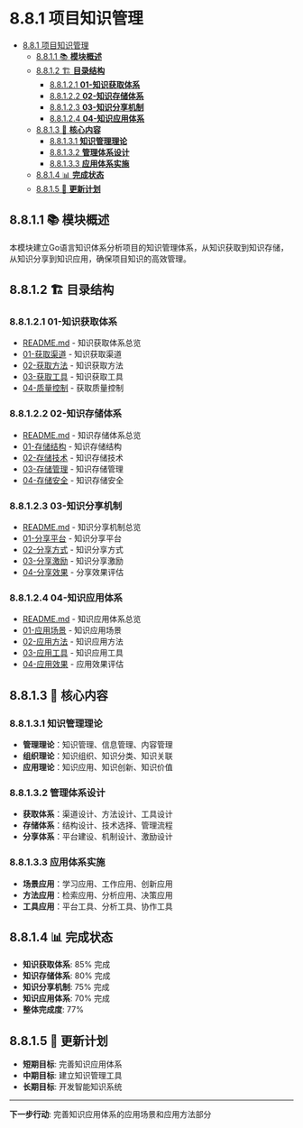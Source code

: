 # 8.8.1 项目知识管理

<!-- TOC START -->
- [8.8.1 项目知识管理](#881-项目知识管理)
  - [8.8.1.1 📚 **模块概述**](#8811--模块概述)
  - [8.8.1.2 🏗️ **目录结构**](#8812-️-目录结构)
    - [8.8.1.2.1 **01-知识获取体系**](#88121-01-知识获取体系)
    - [8.8.1.2.2 **02-知识存储体系**](#88122-02-知识存储体系)
    - [8.8.1.2.3 **03-知识分享机制**](#88123-03-知识分享机制)
    - [8.8.1.2.4 **04-知识应用体系**](#88124-04-知识应用体系)
  - [8.8.1.3 🎯 **核心内容**](#8813--核心内容)
    - [8.8.1.3.1 **知识管理理论**](#88131-知识管理理论)
    - [8.8.1.3.2 **管理体系设计**](#88132-管理体系设计)
    - [8.8.1.3.3 **应用体系实施**](#88133-应用体系实施)
  - [8.8.1.4 📊 **完成状态**](#8814--完成状态)
  - [8.8.1.5 🔄 **更新计划**](#8815--更新计划)
<!-- TOC END -->

## 8.8.1.1 📚 **模块概述**

本模块建立Go语言知识体系分析项目的知识管理体系，从知识获取到知识存储，从知识分享到知识应用，确保项目知识的高效管理。

## 8.8.1.2 🏗️ **目录结构**

### 8.8.1.2.1 **01-知识获取体系**

- [README.md](01-知识获取体系/README.md) - 知识获取体系总览
- [01-获取渠道](01-知识获取体系/01-获取渠道/) - 知识获取渠道
- [02-获取方法](01-知识获取体系/02-获取方法/) - 知识获取方法
- [03-获取工具](01-知识获取体系/03-获取工具/) - 知识获取工具
- [04-质量控制](01-知识获取体系/04-质量控制/) - 获取质量控制

### 8.8.1.2.2 **02-知识存储体系**

- [README.md](02-知识存储体系/README.md) - 知识存储体系总览
- [01-存储结构](02-知识存储体系/01-存储结构/) - 知识存储结构
- [02-存储技术](02-知识存储体系/02-存储技术/) - 知识存储技术
- [03-存储管理](02-知识存储体系/03-存储管理/) - 知识存储管理
- [04-存储安全](02-知识存储体系/04-存储安全/) - 知识存储安全

### 8.8.1.2.3 **03-知识分享机制**

- [README.md](03-知识分享机制/README.md) - 知识分享机制总览
- [01-分享平台](03-知识分享机制/01-分享平台/) - 知识分享平台
- [02-分享方式](03-知识分享机制/02-分享方式/) - 知识分享方式
- [03-分享激励](03-知识分享机制/03-分享激励/) - 知识分享激励
- [04-分享效果](03-知识分享机制/04-分享效果/) - 分享效果评估

### 8.8.1.2.4 **04-知识应用体系**

- [README.md](04-知识应用体系/README.md) - 知识应用体系总览
- [01-应用场景](04-知识应用体系/01-应用场景/) - 知识应用场景
- [02-应用方法](04-知识应用体系/02-应用方法/) - 知识应用方法
- [03-应用工具](04-知识应用体系/03-应用工具/) - 知识应用工具
- [04-应用效果](04-知识应用体系/04-应用效果/) - 应用效果评估

## 8.8.1.3 🎯 **核心内容**

### 8.8.1.3.1 **知识管理理论**

- **管理理论**：知识管理、信息管理、内容管理
- **组织理论**：知识组织、知识分类、知识关联
- **应用理论**：知识应用、知识创新、知识价值

### 8.8.1.3.2 **管理体系设计**

- **获取体系**：渠道设计、方法设计、工具设计
- **存储体系**：结构设计、技术选择、管理流程
- **分享体系**：平台建设、机制设计、激励设计

### 8.8.1.3.3 **应用体系实施**

- **场景应用**：学习应用、工作应用、创新应用
- **方法应用**：检索应用、分析应用、决策应用
- **工具应用**：平台工具、分析工具、协作工具

## 8.8.1.4 📊 **完成状态**

- **知识获取体系**: 85% 完成
- **知识存储体系**: 80% 完成
- **知识分享机制**: 75% 完成
- **知识应用体系**: 70% 完成
- **整体完成度**: 77%

## 8.8.1.5 🔄 **更新计划**

- **短期目标**: 完善知识应用体系
- **中期目标**: 建立知识管理工具
- **长期目标**: 开发智能知识系统

---

**下一步行动**: 完善知识应用体系的应用场景和应用方法部分
